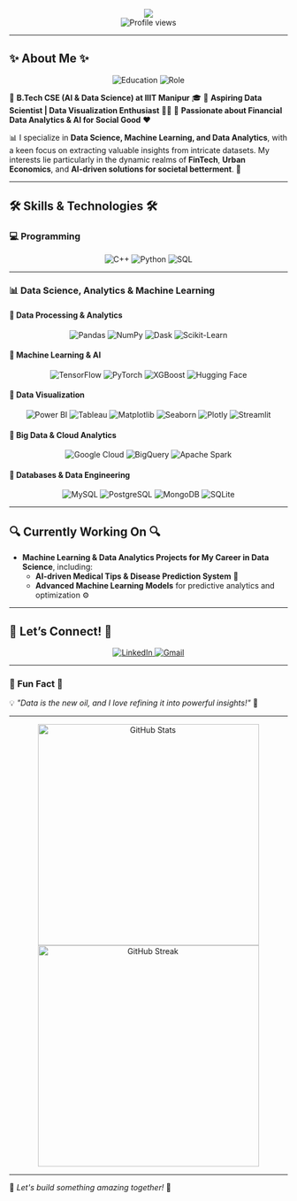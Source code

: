 <p align="center">
  <img src="https://readme-typing-svg.herokuapp.com?font=Fira+Code&weight=500&size=24&pause=1000&color=00C9FF&center=true&vCenter=true&width=700&lines=Hello%2C+I'm+Yashwanth+Sai+Kasarabada!;Aspiring+Data+Scientist+%7C+AI+%26+FinTech+Enthusiast;Turning+Data+Into+Insights!"><br>
  <img src="https://komarev.com/ghpvc/?username=yashhackz360&label=Profile%20views&color=brightgreen&style=flat" alt="Profile views" />
</p>

---

## ✨ About Me ✨

<p align="center">
  <img src="https://img.shields.io/badge/B.Tech_CSE_(AI_&_Data_Science)@IIIT_Manipur-blueviolet" alt="Education">
  <img src="https://img.shields.io/badge/Aspiring_Data_Scientist-brightgreen" alt="Role">
</p>

🔹 **B.Tech CSE (AI & Data Science) at IIIT Manipur** 🎓
🔹 **Aspiring Data Scientist | Data Visualization Enthusiast** 🧑‍💻
🔹 **Passionate about Financial Data Analytics & AI for Social Good** ❤️

📊 I specialize in **Data Science, Machine Learning, and Data Analytics**, with a keen focus on extracting valuable insights from intricate datasets. My interests lie particularly in the dynamic realms of **FinTech**, **Urban Economics**, and **AI-driven solutions for societal betterment**. 🚀

---

## 🛠️ Skills & Technologies 🛠️

### 💻 Programming

<p align="center">
  <img src="https://img.shields.io/badge/C++-00599C?style=flat-square&logo=c%2B%2B&logoColor=white" alt="C++">
  <img src="https://img.shields.io/badge/Python-3776AB?style=flat-square&logo=python&logoColor=white" alt="Python">
  <img src="https://img.shields.io/badge/SQL-4479A1?style=flat-square&logo=mysql&logoColor=white" alt="SQL">
</p>

---

### 📊 Data Science, Analytics & Machine Learning

#### 🔹 Data Processing & Analytics

<p align="center">
  <img src="https://img.shields.io/badge/Pandas-150458?style=flat-square&logo=pandas&logoColor=white" alt="Pandas">
  <img src="https://img.shields.io/badge/NumPy-013243?style=flat-square&logo=numpy&logoColor=white" alt="NumPy">
  <img src="https://img.shields.io/badge/Dask-EE6A00?style=flat-square&logo=dask&logoColor=white" alt="Dask">
  <img src="https://img.shields.io/badge/Scikit--Learn-F7931E?style=flat-square&logo=scikit-learn&logoColor=white" alt="Scikit-Learn">
</p>

#### 🔹 Machine Learning & AI

<p align="center">
  <img src="https://img.shields.io/badge/TensorFlow-FF6F00?style=flat-square&logo=tensorflow&logoColor=white" alt="TensorFlow">
  <img src="https://img.shields.io/badge/PyTorch-EE4C2C?style=flat-square&logo=pytorch&logoColor=white" alt="PyTorch">
  <img src="https://img.shields.io/badge/XGBoost-AA4A44?style=flat-square&logo=xgboost&logoColor=white" alt="XGBoost">
  <img src="https://img.shields.io/badge/Hugging%20Face-FCC624?style=flat-square&logo=huggingface&logoColor=black" alt="Hugging Face">
</p>

#### 🔹 Data Visualization

<p align="center">
  <img src="https://img.shields.io/badge/Power%20BI-F2C811?style=flat-square&logo=powerbi&logoColor=black" alt="Power BI">
  <img src="https://img.shields.io/badge/Tableau-E97627?style=flat-square&logo=tableau&logoColor=white" alt="Tableau">
  <img src="https://img.shields.io/badge/Matplotlib-11557C?style=flat-square&logo=python&logoColor=white" alt="Matplotlib">
  <img src="https://img.shields.io/badge/Seaborn-3782E5?style=flat-square&logo=python&logoColor=white" alt="Seaborn">
  <img src="https://img.shields.io/badge/Plotly-3F4F75?style=flat-square&logo=plotly&logoColor=white" alt="Plotly">
  <img src="https://img.shields.io/badge/Streamlit-FF4B4B?style=flat-square&logo=streamlit&logoColor=white" alt="Streamlit">
</p>

#### 🔹 Big Data & Cloud Analytics

<p align="center">
  <img src="https://img.shields.io/badge/Google%20Cloud-4285F4?style=flat-square&logo=google-cloud&logoColor=white" alt="Google Cloud">
  <img src="https://img.shields.io/badge/BigQuery-669DF6?style=flat-square&logo=google-cloud&logoColor=white" alt="BigQuery">
  <img src="https://img.shields.io/badge/Apache%20Spark-FDBA21?style=flat-square&logo=apachespark&logoColor=black" alt="Apache Spark">
</p>

#### 🔹 Databases & Data Engineering

<p align="center">
  <img src="https://img.shields.io/badge/MySQL-4479A1?style=flat-square&logo=mysql&logoColor=white" alt="MySQL">
  <img src="https://img.shields.io/badge/PostgreSQL-316192?style=flat-square&logo=postgresql&logoColor=white" alt="PostgreSQL">
  <img src="https://img.shields.io/badge/MongoDB-47A248?style=flat-square&logo=mongodb&logoColor=white" alt="MongoDB">
  <img src="https://img.shields.io/badge/SQLite-003B57?style=flat-square&logo=sqlite&logoColor=white" alt="SQLite">
</p>

---

## 🔍 Currently Working On 🔍

-   **Machine Learning & Data Analytics Projects for My Career in Data Science**, including:
    -   **AI-driven Medical Tips & Disease Prediction System** 🏥
    -   **Advanced Machine Learning Models** for predictive analytics and optimization ⚙️

---

## 🤝 Let’s Connect! 🤝

<p align="center">
  <a href="https://www.linkedin.com/in/yashwanth-sai-kasarabada-ba4265258/" target="_blank">
    <img src="https://img.shields.io/badge/LinkedIn-0A66C2?style=flat-square&logo=linkedin&logoColor=white" alt="LinkedIn">
  </a>
  <a href="mailto:yashwanthkasarabada@gmail.com" target="_blank">
    <img src="https://img.shields.io/badge/Gmail-D14836?style=flat-square&logo=gmail&logoColor=white" alt="Gmail">
  </a>
</p>

---

### 🎯 Fun Fact 🎯

💡 *"Data is the new oil, and I love refining it into powerful insights!"* 🚀

---

<p align="center">
  <img src="https://github-readme-stats.vercel.app/api?username=yashhackz360&show_icons=true&theme=radical" width="400px" alt="GitHub Stats">
  <img src="https://github-readme-streak-stats.herokuapp.com/?user=yashhackz360&theme=radical" width="400px" alt="GitHub Streak">
</p>

---

🚀 _Let's build something amazing together!_ 🚀
